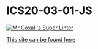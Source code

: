 # ICS20-03-01-JS

[![Mr Coxall's Super Linter](https://github.com/Ali-Mugamai/ICS20-03-01-JS/workflows/Mr%20Coxall's%20Super%20Linter/badge.svg)](https://github.com/Ali-Mugamai/ICS20-03-01-JS/actions/)

[This site can be found here](https://ali-mugamai.github.io/ICS20-03-01-JS/)
